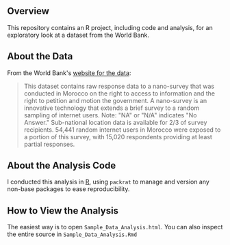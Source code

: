 ## Overview

This repository contains an R project, including code and analysis, for an exploratory look at a dataset from the World Bank.

## About the Data

From the World Bank's [website for the data][1]:

> This dataset contains raw response data to a nano-survey that was conducted in Morocco on the right to access to information and the right to petition and motion the government. A nano-survey is an innovative technology that extends a brief survey to a random sampling of internet users. Note: "NA" or "N/A" indicates "No Answer." Sub-national location data is available for 2/3 of survey recipients. 54,441 random internet users in Morocco were exposed to a portion of this survey, with 15,020 respondents providing at least partial responses.

## About the Analysis Code

I conducted this analysis in [R][2], using `packrat` to manage and version any non-base packages to ease reproducibility.

[1]: https://finances.worldbank.org/dataset/World-Bank-Morocco-Citizen-Engagement-Nano-Survey-/tg37-mj88
[2]: http://www.r-project.org/

## How to View the Analysis

The easiest way is to open `Sample_Data_Analysis.html`. You can also inspect the entire source in `Sample_Data_Analysis.Rmd`